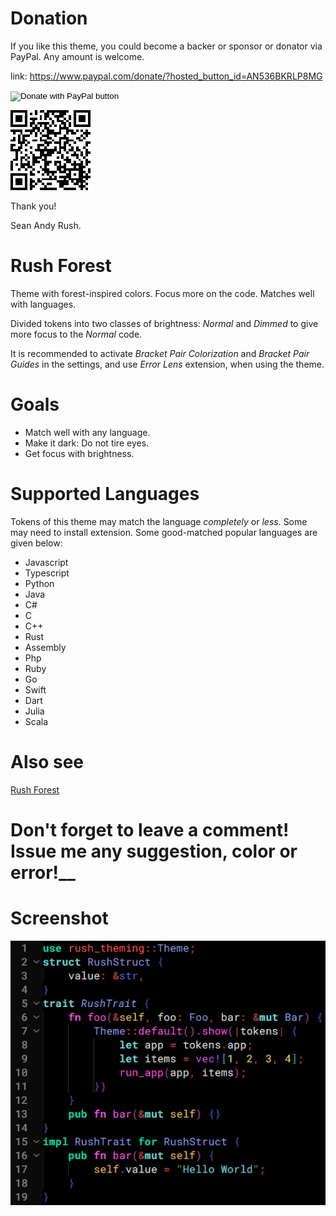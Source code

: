 # Donation
If you like this theme, you could become a backer or sponsor or donator via PayPal. Any amount is welcome.

link: https://www.paypal.com/donate/?hosted_button_id=AN536BKRLP8MG

<form action="https://www.paypal.com/donate" method="post" target="_top">
<input type="hidden" name="hosted_button_id" value="AN536BKRLP8MG" />
<input type="image" src="https://www.paypalobjects.com/en_US/i/btn/btn_donateCC_LG.gif" border="0" name="submit" title="PayPal - The safer, easier way to pay online!" alt="Donate with PayPal button" />
<img alt="" border="0" src="https://www.paypal.com/en_CO/i/scr/pixel.gif" width="1" height="1" />
</form>

![paypal](paypal_qr.png)


Thank you!

Sean Andy Rush.


# Rush Forest
Theme with forest-inspired colors. Focus more on the code. Matches well with languages.

Divided tokens into two classes of brightness: *Normal* and *Dimmed* to give more focus to the *Normal* code.

It is recommended to activate *Bracket Pair Colorization* and *Bracket Pair Guides* in the settings, and use *Error Lens* extension, when using the theme.

# Goals

- Match well with any language.
- Make it dark: Do not tire eyes.
- Get focus with brightness.

# Supported Languages

Tokens of this theme may match the language *completely* or *less*. Some may need to install extension. Some good-matched popular languages are given below:

- Javascript
- Typescript
- Python
- Java
- C#
- C
- C++
- Rust
- Assembly
- Php
- Ruby
- Go
- Swift
- Dart
- Julia
- Scala

# Also see

[Rush Forest](https://marketplace.visualstudio.com/items?itemName=SeanRush.rush-forest)

# __Don't forget to leave a comment! Issue me any suggestion, color or error!____

# Screenshot

![Alt text](ss.png)
